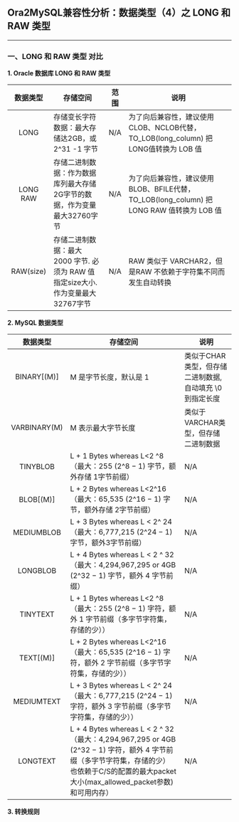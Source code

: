 ## Ora2MySQL兼容性分析：数据类型（4）之 LONG 和 RAW 类型
---

### 一、LONG 和 RAW 类型 对比

**1. Oracle 数据库 LONG 和 RAW 类型**

|数据类型|存储空间|范围|说明|
|:-:|-|-|-|
|LONG|存储变长字符数据：最大存储达2GB，或 2^31 -1 字节|N/A|为了向后兼容性，建议使用CLOB、NCLOB代替，TO_LOB(long_column) 把 LONG值转换为 LOB 值|
|LONG RAW|存储二进制数据：作为数据库列最大存储2G字节的数据，作为变量最大32760字节|N/A|为了向后兼容性，建议使用BLOB、BFILE代替，TO_LOB(long_column) 把 LONG RAW 值转换为 LOB 值|
|RAW(size)|存储二进制数据：最大 2000 字节. 必须为 RAW 值指定size大小. 作为变量最大32767字节|N/A|RAW 类似于 VARCHAR2，但是RAW 不依赖于字符集不同而发生自动转换|

**2. MySQL 数据类型**

|数据类型|存储空间|说明|
|:-:|-|-|
|BINARY[(M)]|M 是字节长度，默认是 1|类似于CHAR类型，但存储 二进制数据,自动填充 \0 到指定长度 |
|VARBINARY(M)|M 表示最大字节长度|类似于VARCHAR类型，但存储 二进制数据|
|TINYBLOB|L + 1 Bytes whereas L<2 ^8（最大：255 (2^8 − 1)  字节，额外存储 1字节前缀）|N/A|
|BLOB[(M)]|L + 2 Bytes whereas L<2^16（最大：65,535 (2^16 − 1) 字节，额外存储 2字节前缀）|N/A|
|MEDIUMBLOB|L + 3 Bytes whereas L < 2^ 24（最大：6,777,215 (2^24 − 1) 字节，额外3字节前缀）|N/A|
|LONGBLOB|L + 4 Bytes whereas L < 2 ^ 32（最大：4,294,967,295 or 4GB (2^32 − 1)  字节，额外 4 字节前缀）|N/A|
|TINYTEXT|L + 1 Bytes whereas L<2 ^8（最大：255 (2^8 − 1) 字符，额外 1 字节前缀（多字节字符集，存储的少））|N/A|
|TEXT[(M)]|L + 2 Bytes whereas L<2^16（最大：65,535 (2^16 − 1) 字符，额外 2 字节前缀（多字节字符集，存储的少））|N/A|
|MEDIUMTEXT|L + 3 Bytes whereas L < 2^ 24（最大：6,777,215 (2^24 − 1) 字符，额外 3 字节前缀（多字节字符集，存储的少））|N/A|
|LONGTEXT|L + 4 Bytes whereas L < 2 ^ 32（最大：4,294,967,295 or 4GB (2^32 − 1) 字符，额外 4 字节前缀（多字节字符集，存储的少） 也依赖于C/S的配置的最大packet大小(max_allowed_packet参数)和可用内存）|N/A|

**3. 转换规则**
